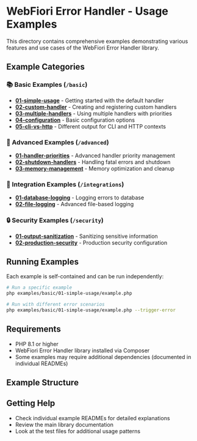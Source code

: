 # WebFiori Error Handler - Usage Examples

This directory contains comprehensive examples demonstrating various features and use cases of the WebFiori Error Handler library.

## Example Categories

### 📚 Basic Examples (`/basic`)
- **[01-simple-usage](basic/01-simple-usage)** - Getting started with the default handler
- **[02-custom-handler](basic/02-custom-handler)** - Creating and registering custom handlers
- **[03-multiple-handlers](basic/03-multiple-handlers)** - Using multiple handlers with priorities
- **[04-configuration](basic/04-configuration)** - Basic configuration options
- **[05-cli-vs-http](basic/05-cli-vs-http)** - Different output for CLI and HTTP contexts

### 🚀 Advanced Examples (`/advanced`)
- **[01-handler-priorities](advanced/01-handler-priorities)** - Advanced handler priority management
- **[02-shutdown-handlers](advanced/02-shutdown-handlers)** - Handling fatal errors and shutdown
- **[03-memory-management](advanced/03-memory-management)** - Memory optimization and cleanup

### 🔌 Integration Examples (`/integrations`)
- **[01-database-logging](integrations/01-database-logging)** - Logging errors to database
- **[02-file-logging](integrations/02-file-logging)** - Advanced file-based logging

### 🔒 Security Examples (`/security`)
- **[01-output-sanitization](security/01-output-sanitization)** - Sanitizing sensitive information
- **[02-production-security](security/02-production-security)** - Production security configuration

## Running Examples

Each example is self-contained and can be run independently:

```bash
# Run a specific example
php examples/basic/01-simple-usage/example.php

# Run with different error scenarios
php examples/basic/01-simple-usage/example.php --trigger-error
```

## Requirements

- PHP 8.1 or higher
- WebFiori Error Handler library installed via Composer
- Some examples may require additional dependencies (documented in individual READMEs)

## Example Structure


## Getting Help

- Check individual example READMEs for detailed explanations
- Review the main library documentation
- Look at the test files for additional usage patterns
